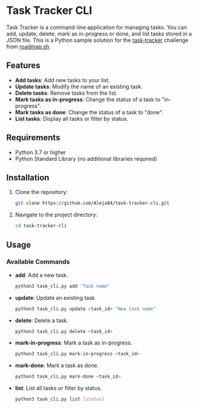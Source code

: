 # Task Tracker CLI

Task Tracker is a command-line application for managing tasks. You can add, update, delete, mark as in-progress or done, and list tasks stored in a JSON file. This is a Python sample solution for the [task-tracker](https://roadmap.sh/projects/task-tracker) challenge from [roadmap.sh](https://roadmap.sh/).

## Features

- **Add tasks**: Add new tasks to your list.
- **Update tasks**: Modify the name of an existing task.
- **Delete tasks**: Remove tasks from the list.
- **Mark tasks as in-progress**: Change the status of a task to "in-progress".
- **Mark tasks as done**: Change the status of a task to "done".
- **List tasks**: Display all tasks or filter by status.

## Requirements

- Python 3.7 or higher
- Python Standard Library (no additional libraries required)

## Installation

1. Clone the repository:

   ```bash
   git clone https://github.com/Aleja84/task-tracker-cli.git

2. Navigate to the project directory:

   ```bash
   cd task-tracker-cli

## Usage

### Available Commands

- **add**: Add a new task.

  ```bash
  python3 task_cli.py add "Task name"

- **update**: Update an existing task.

  ```bash
  python3 task_cli.py update <task_id> "New task name"

- **delete**: Delete a task.

  ```bash
  python3 task_cli.py delete <task_id>

- **mark-in-progress**: Mark a task as in-progress.
  ```bash
  python3 task_cli.py mark-in-progress <task_id>

- **mark-done**: Mark a task as done.
  ```bash
  python3 task_cli.py mark-done <task_id>

- **list**: List all tasks or filter by status.
  ```bash
  python3 task_cli.py list [status]
